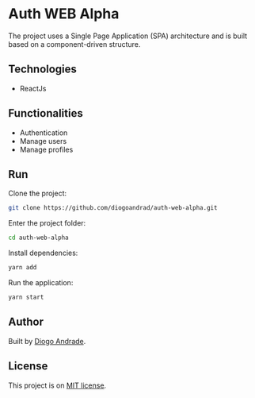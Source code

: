 # Auth WEB Alpha

The project uses a Single Page Application (SPA) architecture and is built based on a component-driven structure.

## Technologies

* ReactJs

## Functionalities

* Authentication
* Manage users
* Manage profiles

## Run

Clone the project:
```bash
git clone https://github.com/diogoandrad/auth-web-alpha.git
```

Enter the project folder:
```bash
cd auth-web-alpha
```

Install dependencies:
```bash
yarn add
```

Run the application:
```bash
yarn start
```

## Author

Built by [Diogo Andrade](https://github.com/diogoandrad).

## License

This project is on [MIT license](./LICENSE).
